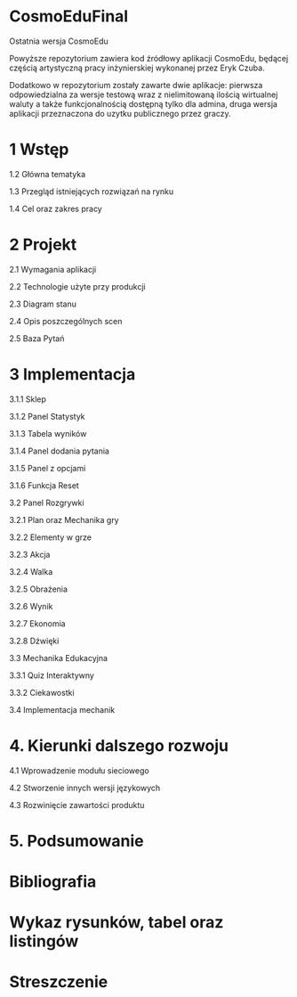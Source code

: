 # CosmoEduFinal

Ostatnia wersja CosmoEdu

Powyższe repozytorium zawiera kod źródłowy aplikacji CosmoEdu, będącej częścią artystyczną pracy inżynierskiej wykonanej przez Eryk Czuba.

Dodatkowo w repozytorium zostały zawarte dwie aplikacje: pierwsza odpowiedzialna za wersje testową wraz z nielimitowaną ilością wirtualnej waluty a także funkcjonalnością dostępną tylko dla admina, druga wersja aplikacji przeznaczona do uzytku publicznego przez graczy.


# 1 Wstęp 

1.2 Główna tematyka

1.3 Przegląd istniejących rozwiązań na rynku

1.4 Cel oraz zakres pracy

# 2 Projekt

2.1 Wymagania aplikacji

2.2 Technologie użyte przy produkcji

2.3 Diagram stanu

2.4 Opis poszczególnych scen

2.5 Baza Pytań

# 3 Implementacja

3.1.1 Sklep

3.1.2 Panel Statystyk

3.1.3 Tabela wyników

3.1.4 Panel dodania pytania

3.1.5 Panel z opcjami

3.1.6 Funkcja Reset

3.2 Panel Rozgrywki

3.2.1 Plan oraz Mechanika gry

3.2.2 Elementy w grze

3.2.3 Akcja

3.2.4 Walka

3.2.5 Obrażenia

3.2.6 Wynik

3.2.7 Ekonomia

3.2.8 Dźwięki

3.3 Mechanika Edukacyjna

3.3.1 Quiz Interaktywny

3.3.2 Ciekawostki

3.4 Implementacja mechanik

# 4. Kierunki dalszego rozwoju

4.1 Wprowadzenie modułu sieciowego

4.2 Stworzenie innych wersji językowych

4.3 Rozwinięcie zawartości produktu

# 5. Podsumowanie

# Bibliografia

# Wykaz rysunków, tabel oraz listingów

# Streszczenie
